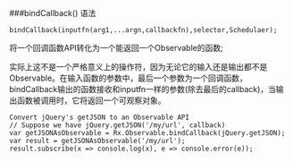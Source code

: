 ###bindCallback()
语法



```
bindCallback(inputfn(arg1,...argn,callbackfn),selector,Schedulaer);
```

将一个回调函数API转化为一个能返回一个Observable的函数;

实际上这不是一个严格意义上的操作符，因为无论它的输入还是输出都不是Observable。在输入函数的参数中，最后一个参数为一个回调函数，bindCallback输出的函数接收和inputfn一样的参数(除去最后的callback)，当输出函数被调用时，它将返回一个可观察对象。

```
Convert jQuery's getJSON to an Observable API
// Suppose we have jQuery.getJSON('/my/url', callback)
var getJSONAsObservable = Rx.Observable.bindCallback(jQuery.getJSON);
var result = getJSONAsObservable('/my/url');
result.subscribe(x => console.log(x), e => console.error(e));
```